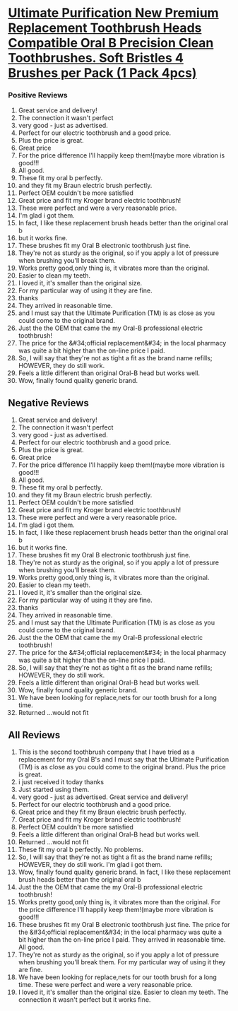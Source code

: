 # [Ultimate Purification New Premium Replacement Toothbrush Heads Compatible Oral B Precision Clean Toothbrushes. Soft Bristles 4 Brushes per Pack (1 Pack 4pcs)](https://products.checkmycream.com/products/Ultimate-Purification-New-Premium-Replacement-Toothbrush-Heads-Compatible-Oral-B-Precision-Clean-Toothbrushes.-Soft-Bristles-4-Brushes-per-Pack-(1-Pack-4pcs).html)

### Positive Reviews

<ol>
      <li>Great service and delivery!</li>
      <li>The connection it wasn&#x27;t perfect</li>
      <li>very good - just as advertised.</li>
      <li>Perfect for our electric toothbrush and a good price.</li>
      <li>Plus the price is great.</li>
      <li>Great price</li>
      <li>For the price difference I&#x27;ll happily keep them!(maybe more vibration is good!!!</li>
      <li>All good.</li>
      <li>These fit my oral b perfectly.  </li>
      <li>and they fit my Braun electric brush perfectly.</li>
      <li>Perfect OEM couldn&#x27;t be more satisfied</li>
      <li>Great price and fit my Kroger brand  electric toothbrush!</li>
      <li>These were perfect and were a very reasonable price.</li>
      <li>I&#x27;m glad i got them.</li>
      <li>In fact, I like these replacement brush heads better than the original oral b</li>
      <li>but it works fine.</li>
      <li>These brushes fit my Oral B electronic toothbrush just fine.  </li>
      <li>They&#x27;re not as sturdy as the original, so if you apply a lot of pressure when brushing you&#x27;ll break them.</li>
      <li>Works pretty good,only thing is, it vibrates more than the original.</li>
      <li>Easier to clean my teeth.</li>
      <li>I loved it, it&#x27;s smaller than the original size.</li>
      <li>For my particular way of using it they are fine.</li>
      <li>thanks</li>
      <li>They arrived in reasonable time.  </li>
      <li>and I must say that the Ultimate Purification (TM) is as close as you could come to the original brand.</li>
      <li>Just the the OEM that came the my Oral-B professional electric toothbrush!</li>
      <li>The price for the &amp;#34;official replacement&amp;#34; in the local pharmacy was quite a bit higher than the on-line price I paid.  </li>
      <li>So, I will say that they&#x27;re not as tight a fit as the brand name refills; HOWEVER, they do still work.  </li>
      <li>Feels a little different than original Oral-B head but works well.</li>
      <li>Wow, finally found quality generic brand.</li>
</ol>


<h2>Negative Reviews</h2>
<ol>
<li> Great service and delivery!</li>
<li> The connection it wasn&#x27;t perfect</li>
<li> very good - just as advertised.</li>
<li> Perfect for our electric toothbrush and a good price.</li>
<li> Plus the price is great.</li>
<li> Great price</li>
<li> For the price difference I&#x27;ll happily keep them!(maybe more vibration is good!!!</li>
<li> All good.</li>
<li> These fit my oral b perfectly.  </li>
<li> and they fit my Braun electric brush perfectly.</li>
<li> Perfect OEM couldn&#x27;t be more satisfied</li>
<li> Great price and fit my Kroger brand  electric toothbrush!</li>
<li> These were perfect and were a very reasonable price.</li>
<li> I&#x27;m glad i got them.</li>
<li> In fact, I like these replacement brush heads better than the original oral b</li>
<li> but it works fine.</li>
<li> These brushes fit my Oral B electronic toothbrush just fine.  </li>
<li> They&#x27;re not as sturdy as the original, so if you apply a lot of pressure when brushing you&#x27;ll break them.</li>
<li> Works pretty good,only thing is, it vibrates more than the original.</li>
<li> Easier to clean my teeth.</li>
<li> I loved it, it&#x27;s smaller than the original size.</li>
<li> For my particular way of using it they are fine.</li>
<li> thanks</li>
<li> They arrived in reasonable time.  </li>
<li> and I must say that the Ultimate Purification (TM) is as close as you could come to the original brand.</li>
<li> Just the the OEM that came the my Oral-B professional electric toothbrush!</li>
<li> The price for the &amp;#34;official replacement&amp;#34; in the local pharmacy was quite a bit higher than the on-line price I paid.  </li>
<li> So, I will say that they&#x27;re not as tight a fit as the brand name refills; HOWEVER, they do still work.  </li>
<li> Feels a little different than original Oral-B head but works well.</li>
<li> Wow, finally found quality generic brand.</li>
<li> We have been looking for replace,nets for our tooth brush for a long time.</li>
<li> Returned ...would not fit</li>
</ol>

<h2>All Reviews</h2>

<ol>
    <li> This is the second toothbrush company that I have tried as a replacement for my Oral B&#x27;s and I must say that the Ultimate Purification (TM) is as close as you could come to the original brand. Plus the price is great.</li>
    <li> i just received it today thanks</li>
    <li> Just started using them.</li>
    <li> very good - just as advertised. Great service and delivery!</li>
    <li> Perfect for our electric toothbrush and a good price.</li>
    <li> Great price and they fit my Braun electric brush perfectly.</li>
    <li> Great price and fit my Kroger brand  electric toothbrush!</li>
    <li> Perfect OEM couldn&#x27;t be more satisfied</li>
    <li> Feels a little different than original Oral-B head but works well.</li>
    <li> Returned ...would not fit</li>
    <li> These fit my oral b perfectly.  No problems.</li>
    <li> So, I will say that they&#x27;re not as tight a fit as the brand name refills; HOWEVER, they do still work.  I&#x27;m glad i got them.</li>
    <li> Wow, finally found quality generic brand. In fact, I like these replacement brush heads better than the original oral b</li>
    <li> Just the the OEM that came the my Oral-B professional electric toothbrush!</li>
    <li> Works pretty good,only thing is, it vibrates more than the original. For the price difference I&#x27;ll happily keep them!(maybe more vibration is good!!!</li>
    <li> These brushes fit my Oral B electronic toothbrush just fine.  The price for the &amp;#34;official replacement&amp;#34; in the local pharmacy was quite a bit higher than the on-line price I paid.  They arrived in reasonable time.  All good.</li>
    <li> They&#x27;re not as sturdy as the original, so if you apply a lot of pressure when brushing you&#x27;ll break them. For my particular way of using it they are fine.</li>
    <li> We have been looking for replace,nets for our tooth brush for a long time. These were perfect and were a very reasonable price.</li>
    <li> I loved it, it&#x27;s smaller than the original size. Easier to clean my teeth. The connection it wasn&#x27;t perfect but it works fine.</li>
</ol>




